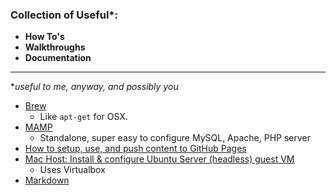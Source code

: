 ### Collection of Useful*:
* **How To's**  
* **Walkthroughs**  
* **Documentation**
___
**useful to me, anyway, and possibly you*

* [Brew](Brew/)
  * Like ```apt-get``` for OSX. 
* [MAMP](MAMP/)
  * Standalone, super easy to configure MySQL, Apache, PHP server 
* [How to setup, use, and push content to GitHub Pages](GitHubProjectPages)
* [Mac Host: Install & configure Ubuntu Server (headless) guest VM](HeadlessUbuntuGuest/)
  * Uses Virtualbox
 * [Markdown](Markdown/)